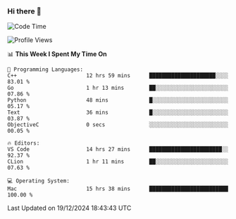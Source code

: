 ### Hi there 👋

<!--START_SECTION:waka-->
![Code Time](http://img.shields.io/badge/Code%20Time-887%20hrs%2033%20mins-blue)

![Profile Views](http://img.shields.io/badge/Profile%20Views-0-blue)

📊 **This Week I Spent My Time On** 

```text
💬 Programming Languages: 
C++                      12 hrs 59 mins      █████████████████████░░░░   83.01 % 
Go                       1 hr 13 mins        ██░░░░░░░░░░░░░░░░░░░░░░░   07.86 % 
Python                   48 mins             █░░░░░░░░░░░░░░░░░░░░░░░░   05.17 % 
Text                     36 mins             █░░░░░░░░░░░░░░░░░░░░░░░░   03.87 % 
ObjectiveC               0 secs              ░░░░░░░░░░░░░░░░░░░░░░░░░   00.05 % 

🔥 Editors: 
VS Code                  14 hrs 27 mins      ███████████████████████░░   92.37 % 
CLion                    1 hr 11 mins        ██░░░░░░░░░░░░░░░░░░░░░░░   07.63 % 

💻 Operating System: 
Mac                      15 hrs 38 mins      █████████████████████████   100.00 % 
```


 Last Updated on 19/12/2024 18:43:43 UTC
<!--END_SECTION:waka-->

<!--
**JackeyHua-SJTU/JackeyHua-SJTU** is a ✨ _special_ ✨ repository because its `README.md` (this file) appears on your GitHub profile.

Here are some ideas to get you started:

- 🔭 I’m currently working on ...
- 🌱 I’m currently learning ...
- 👯 I’m looking to collaborate on ...
- 🤔 I’m looking for help with ...
- 💬 Ask me about ...
- 📫 How to reach me: ...
- 😄 Pronouns: ...
- ⚡ Fun fact: ...
-->
